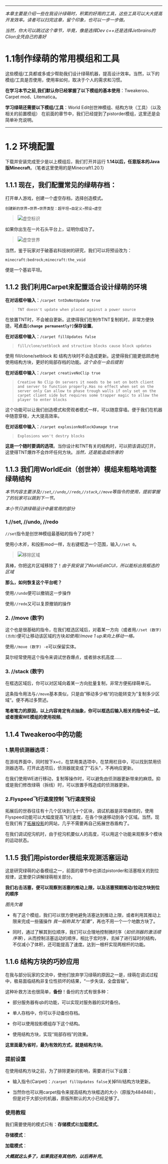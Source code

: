 ***

*本章主要是介绍一些在我设计绿萌时，积累的好用的工具，这些工具可以大大提高开发效率。读者可以扫完这章，留个印象，也可以一步一步做。*

*当然，你大可以跳过这个章节，毕竟，像是选择Dev c++还是选择Jetbrains的Clion全凭自己的喜好*

# 1.1制作绿萌的常用模组和工具

这些模组/工具都或多或少帮助我们设计绿萌机器，提高设计效率。当然，以下的模组/工具是否使用，使用率如何，取决于个人的需求和习惯。

**在学习本节之前,我们默认你已经掌握了以下模组的基本使用**：Tweakeroo、Carpet mod、Litematica。

**学习绿萌还需要以下模组/工具**：World Edit创世神模组、结构方块（工具）（以及相关的前置模组）
在前面的章节中，我们已经提到了pistorder模组，这里还是会简单补充说明。

***
# 1.2 环境配置

下载并安装完成至少是以上模组后，我们打开并运行 **1.14以后，任意版本的Java版Minecraft**。（笔者这里使用的是Minecraft1.20.1）

## 1.1.1 现在，我们配置常见的绿萌存档：

打开单人游戏，创建一个虚空存档，选择创造模式。

`创建新的世界→世界→世界类型：超平坦→自定义→预设→虚空`
>![虚空标识](img1/01-void.png)

如果你出生在一片石头平台上，证明你成功了。
>![虚空世界](img1/01-floot.png)

当然，鉴于玩家对于破基岩科技树的研究，我们可以将预设改为：

`minecraft:bedrock;minecraft:the_void`

便是一个基岩平坦。

## 1.1.2 我们利用Carpet来配置适合设计绿萌的环境

**在对话框中输入**：`/carpet tntDoNotUpdate true`

>`TNT doesn't update when placed against a power source`

在放置TNT时，不会被自更新。这使得我们在制作TNT复制机时，非常方便快捷。**可点击`[change permanently?]`保存设置**。

**在对话框中输入**：`/carpet fillUpdates false`
>`fill/clone/setblock and structive blocks cause block updates`

使用 fill/clone/setblock 和 结构方块时不会造成更新。这使得我们能更低顾虑地使用结构方块，更好的局部存档的功能。*这个会在一会后提到*

**在对话框中输入**：`/carpet creativeNoClip true`
>`Creative No Clip
>On servers it needs to be set on both client and server to function properly.Has no effect when set on the server only Can allow to phase trough walls if only set on the carpet client side but requires some trapper magic to allow the player to enter blocks`

这个功能可以让我们创造模式和旁观者模式一样，可以随意穿墙。便于我们在机器中随意穿梭，大大提高效率。

**在对话框中输入**：`/carpet explosionNoBlockDamage true`
>`Explosions won't destry blocks`

**这是一个随时要调的选项**。当你设计和TNT有关的结构时，可以把该调试打开，这使得TNT爆炸不会炸坏任何方块。*当然，还是能造成伤害的*

## 1.1.3 我们用WorldEdit（创世神）模组来粗略地调整绿萌结构

*本节内容主要涉及`//set`,`//undo`,`//redo`,`//stack`,`//move`等指令的使用，提前掌握了的玩家可以跳到下一节。*

*本小节只讲绿萌设计中最常用的部分*

### 1.//set, //undo, //redo

`//set`指令是创世神模组最基础的指令了对吧？

使用小木斧，和投影mod一样，左右键框选一个范围，输入`//set 0`。
>![移除区域](img1/01-7.png)

真棒，你把这片区域移除了！*由于我安装了WorldEditCUI，所以能标出我框选的区域*

**那么，如何恢复这个平台呢？**

使用`//undo`便可以撤销这一步操作

使用`//redo`又可以复原撤销的操作

### 2. //move (数字)

这个也是很基础的指令，在我们框选区域后，对着某一方向（或者用`//set (数字) (方向)`便可让移动该区域的方块*如使用//move 1 up来向上移动一格。*

使用`//move (数字) -e`可以保留实体。

莫尔经常使用这个指令来调试世吞爆点，或者排水机高度......

### 3. //stack (数字)

在框选区域后，你可以对区域向着某一方向批量复制，非常方便拓绿萌单元。

这条指令用法与`//move`基本类似，只是由”移动多少格“的功能转变为”复制多少区域“。便不再过多赘述。

**笔者笔力的原因，以上内容肯定有点抽象，你可以框选后输入相关的指令试一试，或者搜索WE模组的使用视频**。

## 1.1.4 Tweakeroo中的功能

### 1.禁用侦测器选项：

在游戏界面中，同时按下x+c，在禁用类选项中，在禁用栏目中，可以找到禁用侦测器选项。打开此选项后，侦测器就变成了"石头"，不再响应更新。

在我们使用WE进行移动，复制等操作时，可以避免由侦测器更新带来的麻烦。抑或是我们修改绿萌（拆线）时，可以放置手残造成的侦测器更新。

### 2.Flyspeed飞行速度控制 飞行速度预设

拓展后的世吞往往有十几个区块到几十个区块，调试机器是非常麻烦的，使用Flyspeed功能可以大幅度提高飞行速度，在各个快速移动到各个区域。当然，现在我们有了[拓展投影](https://redenmc.com/zh_cn/litematica/old)的网站，几乎不需要再自己拓展世吞盾构了。

在我们调试挖沟机时，由于挖沟机要似人的高度，可以用这个功能来观察多个模块的运动状态。

## 1.1.5 我们用pistorder模组来观测活塞运动

这是研究绿萌的必备模组之一，前面的章节中也讲过pistorder和活塞相关的到位规律，这里便只讲解绿萌相关部分。

**我们右击活塞，便可以观察到活塞的推动上限，以及活塞预期推动/拉动方块到位的顺序**

*图先欠着*

- 有了这个模组，我们可以很方便地避免活塞达到推动上限，或者利用其推动上限来完成一些骚操作 *我一般称其为“配重”*，再也不用一个一个地数方块了。

- 同时，通过了解其到位顺序，我们可以合理地控制微时序（*如侦测器的激活顺序等*），从而控制活塞运动的顺序，相比于宏时序，去掉了进行延时的结构，不仅减小了体积，还可能提高了速度。达到一根杆实现两根杆的功能。

## 1.1.6 结构方块的巧妙应用

在我与部分玩家的交流中，使他们放弃学习绿萌的原因之一是，绿萌在调试过程中，极易面临结构非复位性损坏的结果，“一步失误，全盘皆输”。

这种补救方法也很简单，**备份**！备份的方式有很多种：

- 部分服务器有qb的功能，可以实现对服务器的实时备份。
  
- 单人存档中，你可以手动备份存档。

- 你可以使用投影模组存下这个结构。

- 使用结构方块，实现“局部存档”的效果。

**这里面最为省时，最为有效的方式，就是结构方块**。

### 提前设置

在使用结构方块之前，为了排除更新的影响，需要进行以下设置：

- 输入指令(Carpet)：`/carpet fillUpdates false`关掉fill/结构方块更新。

- 当然你也可以用carpet指令来提高结构方块框选的大小（原版为48*48*48），但是对于大部分的机器，原版所默认的大小已经足够了。

### 使用教程

我们需要使用的模式只有：**存储模式**和**加载模式**。

**存储模式**：

**加载模式**：

***大概就这么多了，如果我还有其他的，以后再补充***。
